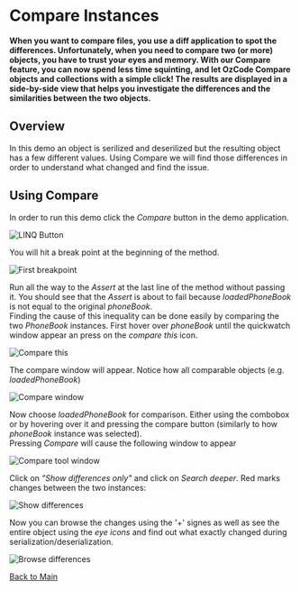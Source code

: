 # Compare Instances

**When you want to compare files, you use a diff application to spot the differences. Unfortunately, when you need to compare two (or more) objects, you have to trust your eyes and memory. With our Compare feature, you can now spend less time squinting, and let OzCode Compare objects and collections with a simple click! The results are displayed in a side-by-side view that helps you investigate the differences and the similarities between the two objects.**

## Overview

In this demo an object is serilized and deserilized but the resulting object has a few different values. Using Compare we will find those differences in order to understand what changed and find the issue.

## Using Compare

In order to run this demo click the _Compare_ button in the demo application. 

![LINQ Button](Resources/compareButton.PNG)

You will hit a break point at the beginning of the method.

![First breakpoint](Resources/firstBreakpoint.PNG)

Run all the way to the *Assert* at the last line of the method without passing it. You should see that the *Assert* is about to fail because *loadedPhoneBook* is not equal to the original *phoneBook*.  
Finding the cause of this inequality can be done easily by comparing the two *PhoneBook* instances. 
First hover over *phoneBook* until the quickwatch window appear an press on the *compare this* icon.

![Compare this](Resources/compareThis.PNG)

The compare window will appear. Notice how all comparable objects (e.g. *loadedPhoneBook*)

![Compare window](Resources/compareWindow.PNG)

Now choose *loadedPhoneBook* for comparison. Either using the combobox or by hovering over it and pressing the compare button (similarly to how *phoneBook* instance was selected).  
Pressing *Compare* will cause the following window to appear

![Compare tool window](Resources/compareToolWindow.PNG) 

Click on *"Show differences only"* and click on *Search deeper*. Red marks changes between the two instances:

![Show differences](Resources/showDifferences.PNG)

Now you can browse the changes using the '+' signes as well as see the entire object using the *eye icons* and find out what exactly changed during serialization/deserialization.

![Browse differences](Resources/browseDifferences.PNG)  

[2]: Resources/beta-05.png

[Back to Main](../../README.md) 
